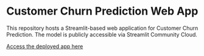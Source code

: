 # Customer Churn Prediction Web App
This repository hosts a Streamlit-based web application for Customer Churn Prediction. 
The model is publicly accessible via Streamlit Community Cloud.

[Access the deployed app here](https://customerchurnpredictionwebapp-8ksjmbtvcuqujeee2cuyqe.streamlit.app/)


